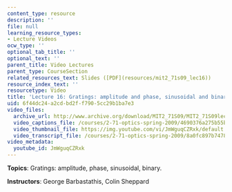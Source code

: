 ```yaml
---
content_type: resource
description: ''
file: null
learning_resource_types:
- Lecture Videos
ocw_type: ''
optional_tab_title: ''
optional_text: ''
parent_title: Video Lectures
parent_type: CourseSection
related_resources_text: Slides ([PDF](resources/mit2_71s09_lec16))
resource_index_text: ''
resourcetype: Video
title: 'Lecture 16: Gratings: amplitude and phase, sinusoidal and binary'
uid: 6f44dc24-a2cd-bd2f-f790-5cc29b1ba7e3
video_files:
  archive_url: http://www.archive.org/download/MIT2_71S09/MIT2_71S09lec16_300k.mp4
  video_captions_file: /courses/2-71-optics-spring-2009/4690376a275b55bf813d8e85af2b6b99_JmWguqCZRxk.vtt
  video_thumbnail_file: https://img.youtube.com/vi/JmWguqCZRxk/default.jpg
  video_transcript_file: /courses/2-71-optics-spring-2009/8a0fc897b747815184d80f690b0c69c3_JmWguqCZRxk.pdf
video_metadata:
  youtube_id: JmWguqCZRxk
---
```


**Topics**: Gratings: amplitude, phase, sinusoidal, binary.

**Instructors**: George Barbastathis, Colin Sheppard